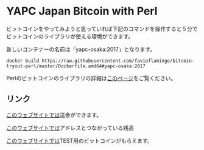 # YAPC Japan Bitcoin with Perl

ビットコインをやってみようと思っていれば下記のコマンドを操作すると５分でビットコインのライブラリが使える環境ができます。

新しいコンテナーの名前は「yapc-osaka:2017」となります。

```
docker build https://raw.githubusercontent.com/favioflamingo/bitcoin-tryout-perl/master/Dockerfile.amd64#yapc-osaka:2017
```

Perlのビットコインのライブラリの詳細は[このページ](https://github.com/favioflamingo/libcbitcoin-perl)をご覧ください。


## リンク

[このウェブサイトでは](https://live.blockcypher.com/btc-testnet/pushtx/)送金ができます。

[このウェブサイトでは](https://live.blockcypher.com/btc-testnet/)アドレスとつながっている残高

[このウェブサイトでは](http://bitcoinfaucet.uo1.net/)TEST用のビットコインがもらえます。

